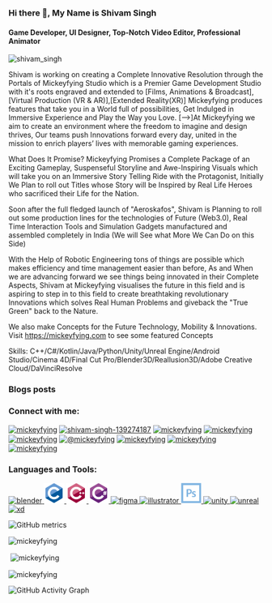 ### Hi there 👋, My Name is Shivam Singh
#### Game Developer, UI Designer, Top-Notch Video Editor, Professional Animator

![shivam_singh](https://user-images.githubusercontent.com/67150258/126064868-a588fa05-0d7b-4169-ab05-b2b939d2e91b.png)

Shivam is working on creating a Complete Innovative Resolution through the Portals of Mickeyfying Studio which is a Premier Game Development Studio with it's roots engraved and extended to [Films, Animations & Broadcast],[Virtual Production (VR & AR)],[Extended Reality(XR)]
Mickeyfying produces features that take you in a World full of possibilities, Get Indulged in Immersive Experience and Play the Way you Love.
[-->]At Mickeyfying we aim to create an environment where the freedom to imagine and design thrives, Our teams push Innovations forward every day, united in the mission to enrich players’ lives with memorable gaming experiences.

What Does It Promise?
Mickeyfying Promises a Complete Package of an Exciting Gameplay, Suspenseful Storyline and Awe-Inspiring Visuals which will take you on an Immersive Story Telling Ride with the Protagonist, Initially We Plan to roll out Titles whose Story will be Inspired by Real Life Heroes who sacrificed their Life for the Nation.

Soon after the full fledged launch of "Aeroskafos", Shivam is Planning to roll out some production lines for the technologies of Future (Web3.0), Real Time Interaction Tools and Simulation Gadgets manufactured and assembled completely in India (We will See what More We Can Do on this Side)

With the Help of Robotic Engineering tons of things are possible which makes efficiency and time management easier than before, As and When we are advancing forward we see things being innovated in their Complete Aspects, Shivam at Mickeyfying visualises the future in this field and is aspiring to step in to this field to create breathtaking revolutionary Innovations which solves Real Human Problems and giveback the "True Green" back to the Nature.

We also make Concepts for the Future Technology, Mobility & Innovations.
Visit https://mickeyfying.com to see some featured Concepts

Skills: C++/C#/Kotlin/Java/Python/Unity/Unreal Engine/Android Studio/Cinema 4D/Final Cut Pro/Blender3D/Reallusion3D/Adobe Creative Cloud/DaVinciResolve


### Blogs posts
<!-- BLOG-POST-LIST:START -->
<!-- BLOG-POST-LIST:END -->

<h3 align="left">Connect with me:</h3>
<p align="left">
<a href="https://dev.to/mickeyfying" target="blank"><img align="center" src="https://cdn.jsdelivr.net/npm/simple-icons@3.0.1/icons/dev-dot-to.svg" alt="mickeyfying" height="30" width="40" /></a>
<a href="https://www.linkedin.com/in/mickeyfying-shivam/" target="blank"><img align="center" src="https://raw.githubusercontent.com/rahuldkjain/github-profile-readme-generator/master/src/images/icons/Social/linked-in-alt.svg" alt="shivam-singh-139274187" height="30" width="40" /></a>
<a href="https://stackoverflow.com/users/mickeyfying" target="blank"><img align="center" src="https://raw.githubusercontent.com/rahuldkjain/github-profile-readme-generator/master/src/images/icons/Social/stack-overflow.svg" alt="mickeyfying" height="30" width="40" /></a>
<a href="https://instagram.com/mickeyfying" target="blank"><img align="center" src="https://raw.githubusercontent.com/rahuldkjain/github-profile-readme-generator/master/src/images/icons/Social/instagram.svg" alt="mickeyfying" height="30" width="40" /></a>
<a href="https://www.behance.net/mickeyfying" target="blank"><img align="center" src="https://raw.githubusercontent.com/rahuldkjain/github-profile-readme-generator/master/src/images/icons/Social/behance.svg" alt="mickeyfying" height="30" width="40" /></a>
<a href="https://medium.com/@mickeyfying" target="blank"><img align="center" src="https://raw.githubusercontent.com/rahuldkjain/github-profile-readme-generator/master/src/images/icons/Social/medium.svg" alt="@mickeyfying" height="30" width="40" /></a>
<a href="https://www.youtube.com/c/mickeyfying" target="blank"><img align="center" src="https://raw.githubusercontent.com/rahuldkjain/github-profile-readme-generator/master/src/images/icons/Social/youtube.svg" alt="mickeyfying" height="30" width="40" /></a>
<a href="https://www.codechef.com/users/mickeyfying" target="blank"><img align="center" src="https://cdn.jsdelivr.net/npm/simple-icons@3.1.0/icons/codechef.svg" alt="mickeyfying" height="30" width="40" /></a>
<a href="https://www.hackerrank.com/mickeyfying" target="blank"><img align="center" src="https://raw.githubusercontent.com/rahuldkjain/github-profile-readme-generator/master/src/images/icons/Social/hackerrank.svg" alt="mickeyfying" height="30" width="40" /></a>
</p>

<h3 align="left">Languages and Tools:</h3>
<p align="left"> <a href="https://www.blender.org/" target="_blank"> <img src="https://download.blender.org/branding/community/blender_community_badge_white.svg" alt="blender" width="40" height="40"/> </a> <a href="https://www.cprogramming.com/" target="_blank"> <img src="https://raw.githubusercontent.com/devicons/devicon/master/icons/c/c-original.svg" alt="c" width="40" height="40"/> </a> <a href="https://www.w3schools.com/cpp/" target="_blank"> <img src="https://raw.githubusercontent.com/devicons/devicon/master/icons/cplusplus/cplusplus-original.svg" alt="cplusplus" width="40" height="40"/> </a> <a href="https://www.w3schools.com/cs/" target="_blank"> <img src="https://raw.githubusercontent.com/devicons/devicon/master/icons/csharp/csharp-original.svg" alt="csharp" width="40" height="40"/> </a> <a href="https://www.figma.com/" target="_blank"> <img src="https://www.vectorlogo.zone/logos/figma/figma-icon.svg" alt="figma" width="40" height="40"/> </a> <a href="https://www.adobe.com/in/products/illustrator.html" target="_blank"> <img src="https://www.vectorlogo.zone/logos/adobe_illustrator/adobe_illustrator-icon.svg" alt="illustrator" width="40" height="40"/> </a> <a href="https://www.photoshop.com/en" target="_blank"> <img src="https://raw.githubusercontent.com/devicons/devicon/master/icons/photoshop/photoshop-line.svg" alt="photoshop" width="40" height="40"/> </a> <a href="https://unity.com/" target="_blank"> <img src="https://www.vectorlogo.zone/logos/unity3d/unity3d-icon.svg" alt="unity" width="40" height="40"/> </a> <a href="https://unrealengine.com/" target="_blank"> <img src="https://raw.githubusercontent.com/kenangundogan/fontisto/036b7eca71aab1bef8e6a0518f7329f13ed62f6b/icons/svg/brand/unreal-engine.svg" alt="unreal" width="40" height="40"/> </a> <a href="https://www.adobe.com/products/xd.html" target="_blank"> <img src="https://cdn.worldvectorlogo.com/logos/adobe-xd.svg" alt="xd" width="40" height="40"/> </a> </p>

![GitHub metrics](https://metrics.lecoq.io/mickeyfying)  

<p><img align="center" src="https://github-readme-stats.vercel.app/api/top-langs?username=mickeyfying&show_icons=true&locale=en&layout=compact" alt="mickeyfying" /></p>


<p>&nbsp;<img align="center" src="https://github-readme-stats.vercel.app/api?username=mickeyfying&show_icons=true&locale=en" alt="mickeyfying" /></p>

<p><img align="center" src="https://github-readme-streak-stats.herokuapp.com/?user=mickeyfying&" alt="mickeyfying" /></p>

![GitHub Activity Graph](https://activity-graph.herokuapp.com/graph?username=mickeyfying)  
